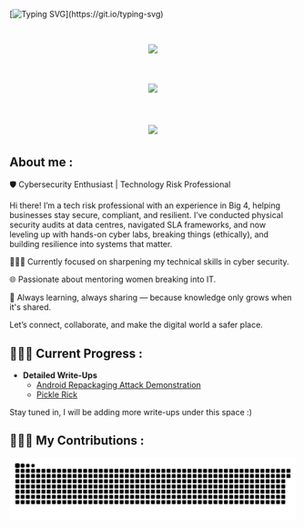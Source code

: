 [![Typing SVG](https://readme-typing-svg.herokuapp.com?font=Fira+Code&duration=2000&pause=500&color=1FF773&multiline=true&width=435&height=180&lines=nc+-lvnp+1337;listening+on+%5Bany%5D+1337+...;connect+to+%5Bthelma-lobo%5D+profile;%24+script+%2Fdev%2Fnull+-c+bash;thelma-lobo%40profile%3A~%24+.%2Fexploit;..............................;............PwN3d!............;..............................;..............................;..............................;..............................;..............................;)](https://git.io/typing-svg)

&nbsp;
<!--💬GREETINGSTITLE / FONTS: https://www.thefancytext.com/ and then paste on 🌐WEBSITE: https://github.com/denvercoder1/readme-typing-svg -->
<p align="center">
<img src="https://readme-typing-svg.herokuapp.com?font=Orbitron&pause=1000&color=27F76A&width=360&lines=%E2%96%91A%E2%96%91C%E2%96%91C%E2%96%91E%E2%96%91S%E2%96%91S%E2%96%91+%E2%96%91G%E2%96%91A%E2%96%91I%E2%96%91N%E2%96%91E%E2%96%91D%E2%96%91">

<h1 align="center">
    <img src="https://readme-typing-svg.herokuapp.com/?font=Righteous&size=35&center=true&vCenter=true&width=500&height=70&duration=4000&lines=Hi+There!+👋;+I'm+Thelma+Lobo!;" />
</h1>



<h1 align="center">
    <img src="https://readme-typing-svg.herokuapp.com/?font=Righteous&size=35&center=true&vCenter=true&width=500&height=70&duration=4000&lines=Hi+There!+👋;+I'm+Thelma+Lobo!;" />
</h1>

<h2> About me :</h2>

🛡️ Cybersecurity Enthusiast | Technology Risk Professional 

Hi there! I’m a tech risk professional with an experience in Big 4, helping businesses stay secure, compliant, and resilient. I’ve conducted physical security audits at data centres, navigated SLA frameworks, and now leveling up with hands-on cyber labs, breaking things (ethically), and building resilience into systems that matter.

👩🏽‍💻 Currently focused on sharpening my technical skills in cyber security.

🌐 Passionate about mentoring women breaking into IT.

🧠 Always learning, always sharing — because knowledge only grows when it's shared.

Let’s connect, collaborate, and make the digital world a safer place.

<h2> 👩🏽‍💻 Current Progress :</h2>

- <b> Detailed Write-Ups </b>
  - [Android Repackaging Attack Demonstration](https://github.com/ThelmaLobo/Android_Repackaging_Attack_Demo)
  - [Pickle Rick](https://github.com/ThelmaLobo/PickRick)
 
Stay tuned in, I will be adding more write-ups under this space :)
 
    
 <h2>👩🏽‍💻 My Contributions :</h2>
 
![snake gif](https://github.com/ThelmaLobo/ThelmaLobo/blob/output/github-snake-dark.svg)






<!--
**joshmadakor1/joshmadakor1** is a ✨ _special_ ✨ repository because its `README.md` (this file) appears on your GitHub profile.


